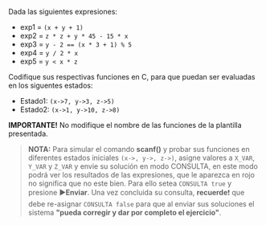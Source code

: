Dada las siguientes expresiones:

* exp1 = ```(x + y + 1)```
* exp2 = ```z * z + y * 45 - 15 * x```
* exp3 = ```y - 2 == (x * 3 + 1) % 5```
* exp4 = ```y / 2 * x```
* exp5 = ```y < x * z```

Codifique sus respectivas funciones en C, para que puedan ser evaluadas en los siguentes estados:

* Estado1: ```(x->7, y->3, z->5)```
* Estado2: ```(x->1, y->10, z->8)```

**IMPORTANTE!** No modifique el nombre de las funciones de la plantilla presentada.


>**NOTA:** Para simular el comando **scanf()** y probar sus funciones en diferentes estados iniciales `(x->, y->, z->)`, asigne valores a `X_VAR`, `Y_VAR` y `Z_VAR` y envie su solución en modo CONSULTA, en este modo podrá ver los resultados de las expresiones, que le aparezca en rojo no significa que no este bien. Para ello setea `CONSULTA true` y presione :arrow_forward:**Enviar**. Una vez concluida su consulta, **recuerde**:exclamation: que debe re-asignar `CONSULTA false` para que al enviar sus soluciones el sistema **"pueda corregir y dar por completo el ejercicio"**.